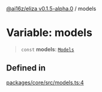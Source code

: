 [@ai16z/eliza v0.1.5-alpha.0](../index.md) / models

# Variable: models

> `const` **models**: [`Models`](../type-aliases/Models.md)

## Defined in

[packages/core/src/models.ts:4](https://github.com/mufasasa/eliza/blob/main/packages/core/src/models.ts#L4)
